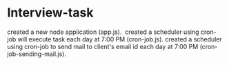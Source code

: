 # Interview-task
created a new node application (app.js). 
created a scheduler using cron-job will execute task each day at 7:00 PM (cron-job.js).
created a scheduler using cron-job to send mail to client's email id each day at 7:00 PM (cron-job-sending-mail.js).
